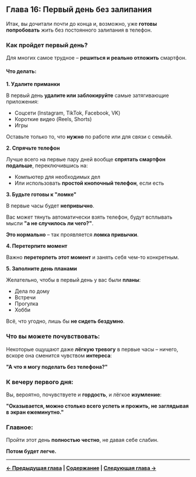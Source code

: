 ## Глава 16: Первый день без залипания

Итак, вы дочитали почти до конца и, возможно, уже **готовы попробовать** жить без постоянного залипания в телефон.

### Как пройдет первый день?

Для многих самое трудное – **решиться и реально отложить** смартфон.

#### Что делать:

**1. Удалите приманки**

В первый день **удалите или заблокируйте** самые затягивающие приложения:
- Соцсети (Instagram, TikTok, Facebook, VK)
- Короткие видео (Reels, Shorts)
- Игры

Оставьте только то, что **нужно** по работе или для связи с семьёй.

**2. Спрячьте телефон**

Лучше всего на первые пару дней вообще **спрятать смартфон подальше**, переключившись на:
- Компьютер для необходимых дел
- Или использовать **простой кнопочный телефон**, если есть

**3. Будьте готовы к "ломке"**

В первые часы будет **непривычно**.

Вас может тянуть автоматически взять телефон, будут всплывать мысли **"а не случилось ли чего?"**.

**Это нормально** – так проявляется **ломка привычки**.

**4. Перетерпите момент**

Важно **перетерпеть этот момент** и занять себя чем-то конкретным.

**5. Заполните день планами**

Желательно, чтобы в первый день у вас были **планы**:
- Дела по дому
- Встречи
- Прогулка
- Хобби

Всё, что угодно, лишь бы **не сидеть бездумно**.

### Что вы можете почувствовать:

Некоторые ощущают даже **лёгкую тревогу** в первые часы – ничего, вскоре она сменится чувством **интереса**:

**"А что я могу поделать без телефона?"**

### К вечеру первого дня:

Вы, вероятно, почувствуете и **гордость**, и лёгкое **изумление**:

**"Оказывается, можно столько всего успеть и прожить, не заглядывая в экран ежеминутно."**

### Главное:

Пройти этот день **полностью честно**, не давая себе слабин.

**Потом будет легче.**

---

**[← Предыдущая глава](16_glava_15.md) | [Содержание](00_soderzhanie.md) | [Следующая глава →](18_glava_17.md)**
